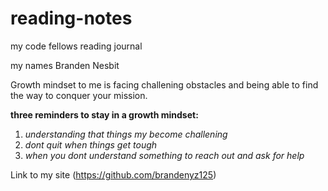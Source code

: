 # reading-notes

my code fellows reading journal

my names Branden Nesbit

Growth mindset to me is facing challening obstacles and being able to find the way to conquer your mission. 

**three reminders to stay in a growth mindset:**

1. *understanding that things my become challening*
2. *dont quit when things get tough*
3. *when you dont understand something to reach out and ask for help*

Link to my site (https://github.com/brandenyz125)
